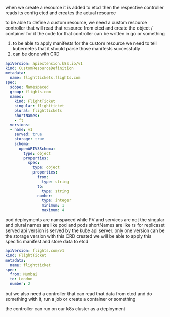 
when we create a resource it is added to etcd
then the respective controller reads its config etcd
and creates the actual resource

to be able to define a custom resource, we need a custom resource controller that will read that resource from etcd and create the object / container for it
the code for that controller can be written in go or something

1. to be able to apply manifests for the custom resource we need to tell kubernetes that it should parse those manifests successfully 
2. can be done with CRD
```yml
apiVersion: apiextension.k8s.io/v1
kind: CustomResourceDefinition
metadata: 
  name: flighttickets.flights.com
spec:
  scope: Namespaced
  group: flights.com
  names:
    kind: FlightTicket
    singular: flightticket
    plural: flighttickets
    shortNames:
    - ft
  versions:
  - name: v1
    served: true
    storage: true
    schema:
      openAPIV3Schema:
        type: object
        properties:
          spec:
            type: object
            properties:
              from:
                type: string
              to:
                type: string
              number:
                type: integer
                minimum: 1
                maximum: 4
```

pod deployments are namspaced while PV and services are not
the singular and plural names are like pod and pods
shortNames are like rs for replicaset
served api version is served by the kube api server.
only one version can be the storage version
with this CRD created we will be able to apply this specific manifest and store data to etcd
```yml
apiVersion: flights.com/v1
kind: FlightTicket
metadata: 
  name: flightticket
spec:
  from: Mumbai
  to: London
  number: 2
```

but we also need a controller that can read that data from etcd and do something with it, run a job or create a container or something

the controller can run on our k8s cluster as a deployment